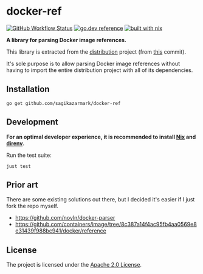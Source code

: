 # docker-ref

[![GitHub Workflow Status](https://img.shields.io/github/actions/workflow/status/sagikazarmark/docker-ref/ci.yaml?style=flat-square)](https://github.com/sagikazarmark/docker-ref/actions/workflows/ci.yaml)
[![go.dev reference](https://img.shields.io/badge/go.dev-reference-007d9c?logo=go&logoColor=white&style=flat-square)](https://pkg.go.dev/mod/github.com/sagikazarmark/docker-ref)
[![built with nix](https://img.shields.io/badge/builtwith-nix-7d81f7?style=flat-square)](https://builtwithnix.org)

**A library for parsing Docker image references.**

This library is extracted from the [distribution](https://github.com/distribution/distribution) project (from [this](https://github.com/distribution/distribution/tree/7b502560cad43970472964166dcb095b1f883ae4/reference) commit).

It's sole purpose is to allow parsing Docker image references without having to import the entire distribution project with all of its dependencies.

## Installation

```shell
go get github.com/sagikazarmark/docker-ref
```

## Development

**For an optimal developer experience, it is recommended to install [Nix](https://nixos.org/download.html) and [direnv](https://direnv.net/docs/installation.html).**

Run the test suite:

```shell
just test
```

## Prior art

There are some existing solutions out there, but I decided it's easier if I just fork the repo myself.

- https://github.com/novln/docker-parser
- https://github.com/containers/image/tree/8c387a14f4ac95fb4aa0569e8e31439f988bc941/docker/reference

## License

The project is licensed under the [Apache 2.0 License](LICENSE).
